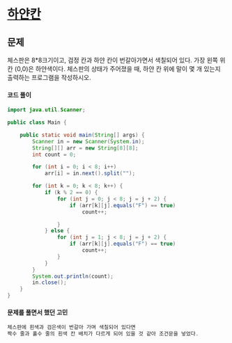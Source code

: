 # [하얀칸](https://www.acmicpc.net/problem/1100)



## 문제

체스판은 8*8크기이고, 검정 칸과 하얀 칸이 번갈아가면서 색칠되어 있다. 가장 왼쪽 위칸 (0,0)은 하얀색이다. 체스판의 상태가 주어졌을 때, 하얀 칸 위에 말이 몇 개 있는지 출력하는 프로그램을 작성하시오.

#### 코드 풀이

```java
import java.util.Scanner;

public class Main {

    public static void main(String[] args) {
        Scanner in = new Scanner(System.in);
        String[][] arr = new String[8][8];
        int count = 0;

        for (int i = 0; i < 8; i++)
            arr[i] = in.next().split("");

        for (int k = 0; k < 8; k++) {
            if (k % 2 == 0) {
                for (int j = 0; j < 8; j = j + 2) {
                    if (arr[k][j].equals("F") == true)
                        count++;

                }
            } else {
                for (int j = 1; j < 8; j = j + 2) {
                    if (arr[k][j].equals("F") == true)
                        count++;
                }
            }
        }
        System.out.println(count);
        in.close();
    }
}

```



#### 문제를 풀면서 했던 고민 

~~~java
체스판에 흰색과 검은색이 번갈아 가며 색칠되어 있다면 
짝수 줄과 홀수 줄의 흰색 칸 배치가 다르게 되어 있을 것 같아 조건문을 넣었다. 
~~~


